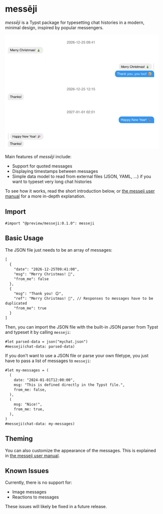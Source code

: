 # messēji

_messēji_ is a Typst package for typesetting chat histories in a modern, minimal
design, inspired by popular messengers.

![Example Chat](examples/example.jpg)

Main features of _messēji_ include:

- Support for quoted messages
- Displaying timestamps between messages
- Simple data model to read from external files (JSON, YAML, ...) if you want to
  typeset very long chat histories

To see how it works, read the short introduction below, or [the messeji user manual](https://github.com/Tanikai/messeji/blob/main/examples/main.pdf) for a more in-depth explanation.

## Import

```typst
#import "@preview/messeji:0.1.0": messeji
```

## Basic Usage

The JSON file just needs to be an array of messages:

```json5
[
  {
    "date": "2026-12-25T09:41:00",
    "msg": "Merry Christmas! 🎄",
    "from_me": false
  },
  {
    "msg": "Thank you! 😊",
    "ref": "Merry Christmas! 🎄", // Responses to messages have to be duplicated
    "from_me": true
  }
]
```

Then, you can import the JSON file with the built-in JSON parser from Typst and
typeset it by calling `messeji`:

```typst
#let parsed-data = json("mychat.json")
#messeji(chat-data: parsed-data)
```

If you don't want to use a JSON file or parse your own filetype, you just have
to pass a list of messages to `messeji`:

```typst
#let my-messages = (
  (
    date: "2024-01-01T12:00:00",
    msg: "This is defined directly in the Typst file.",
    from_me: false,
  ),
  (
    msg: "Nice!",
    from_me: true,
  ),
)
#messeji(chat-data: my-messages)
```

## Theming

You can also customize the appearance of the messages. This is explained in [the messeji user manual](https://github.com/Tanikai/messeji/blob/main/examples/main.pdf).

## Known Issues

Currently, there is no support for:

- Image messages
- Reactions to messages

These issues will likely be fixed in a future release.
